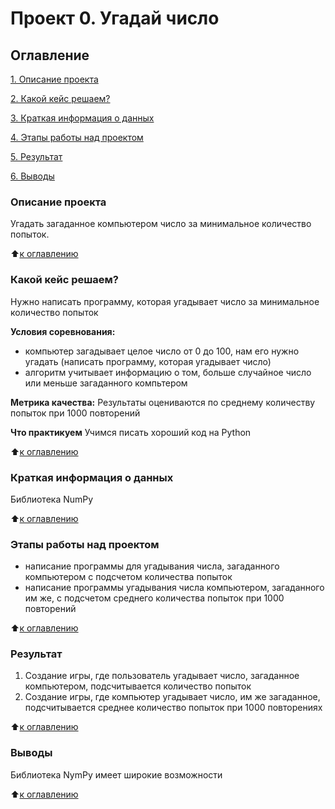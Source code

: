 # Проект 0. Угадай число

## Оглавление
[1. Описание проекта](https://github.com/UdTatyana/SF-Data-Science/tree/main/project_0#описание-проекта)

[2. Какой кейс решаем?](https://github.com/UdTatyana/SF-Data-Science/blob/main/project_0/README.md#какой-кейс-решаем)

[3. Краткая информация о данных](https://github.com/UdTatyana/SF-Data-Science/tree/main/project_0#краткая-информация-о-данных)

[4. Этапы работы над проектом](https://github.com/UdTatyana/SF-Data-Science/tree/main/project_0#этапы-работы-над-проектом)

[5. Результат](https://github.com/UdTatyana/SF-Data-Science/tree/main/project_0#результат)

[6. Выводы](https://github.com/UdTatyana/SF-Data-Science/tree/main/project_0#выводы)

### Описание проекта
Угадать загаданное компьютером число за минимальное количество попыток.

:arrow_up:[к оглавлению](https://github.com/UdTatyana/SF-Data-Science/tree/main/project_0#оглавление)

### Какой кейс решаем?
Нужно написать программу, которая угадывает число за минимальное количество попыток

**Условия соревнования:**
- компьютер загадывает целое число от 0 до 100, нам его нужно угадать (написать программу, которая угадывает число)
- алгоритм учитывает информацию о том, больше случайное число или меньше загаданного компьтером

**Метрика качества:**
Результаты оцениваются по среднему количеству попыток при 1000 повторений

**Что практикуем**
Учимся писать хороший код на Python

:arrow_up:[к оглавлению](https://github.com/UdTatyana/SF-Data-Science/tree/main/project_0#оглавление)

### Краткая информация о данных
Библиотека NumPy

:arrow_up:[к оглавлению](https://github.com/UdTatyana/SF-Data-Science/tree/main/project_0#оглавление)

### Этапы работы над проектом
- написание программы для угадывания числа, загаданного компьютером с подсчетом количества попыток
- написание программы угадывания числа компьютером, загаданного им же, с подсчетом среднего количества попыток при 1000 повторений

:arrow_up:[к оглавлению](https://github.com/UdTatyana/SF-Data-Science/tree/main/project_0#оглавление)

### Результат
1. Создание игры, где пользователь угадывает число, загаданное компьютером, подсчитывается количество попыток
2. Создание игры, где компьютер угадывает число, им же загаданное, подсчитывается среднее количество попыток при 1000 повторениях

:arrow_up:[к оглавлению](https://github.com/UdTatyana/SF-Data-Science/tree/main/project_0#оглавление)

### Выводы
Библиотека NymPy имеет широкие возможности

:arrow_up:[к оглавлению](https://github.com/UdTatyana/SF-Data-Science/tree/main/project_0#оглавление)